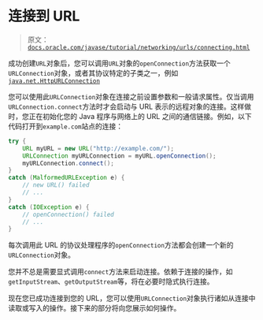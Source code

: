 # 连接到 URL

> 原文：[`docs.oracle.com/javase/tutorial/networking/urls/connecting.html`](https://docs.oracle.com/javase/tutorial/networking/urls/connecting.html)

成功创建`URL`对象后，您可以调用`URL`对象的`openConnection`方法获取一个`URLConnection`对象，或者其协议特定的子类之一，例如[`java.net.HttpURLConnection`](https://docs.oracle.com/javase/8/docs/api/java/net/HttpURLConnection.html)

您可以使用此`URLConnection`对象在连接之前设置参数和一般请求属性。仅当调用`URLConnection.connect`方法时才会启动与 URL 表示的远程对象的连接。这样做时，您正在初始化您的 Java 程序与网络上的 URL 之间的通信链接。例如，以下代码打开到`example.com`站点的连接：

```java
try {
    URL myURL = new URL("http://example.com/");
    URLConnection myURLConnection = myURL.openConnection();
    myURLConnection.connect();
} 
catch (MalformedURLException e) { 
    // new URL() failed
    // ...
} 
catch (IOException e) {   
    // openConnection() failed
    // ...
}

```

每次调用此 URL 的协议处理程序的`openConnection`方法都会创建一个新的`URLConnection`对象。

您并不总是需要显式调用`connect`方法来启动连接。依赖于连接的操作，如`getInputStream`、`getOutputStream`等，将在必要时隐式执行连接。

现在您已成功连接到您的 URL，您可以使用`URLConnection`对象执行诸如从连接中读取或写入的操作。接下来的部分将向您展示如何操作。
